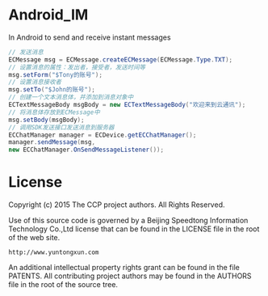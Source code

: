 # Android_IM
In Android to send and receive instant messages

```java
// 发送消息
ECMessage msg = ECMessage.createECMessage(ECMessage.Type.TXT);
// 设置消息的属性：发出者，接受者，发送时间等
msg.setForm("$Tony的账号");
// 设置消息接收者
msg.setTo("$John的账号");
// 创建一个文本消息体，并添加到消息对象中
ECTextMessageBody msgBody = new ECTextMessageBody("欢迎来到云通讯");
// 将消息体存放到ECMessage中
msg.setBody(msgBody);
// 调用SDK发送接口发送消息到服务器
ECChatManager manager = ECDevice.getECChatManager();
manager.sendMessage(msg, 
new ECChatManager.OnSendMessageListener());
```

License
===

   Copyright (c) 2015 The CCP project authors. All Rights Reserved.
 
   Use of this source code is governed by a Beijing Speedtong Information Technology Co.,Ltd license
   that can be found in the LICENSE file in the root of the web site.
 
    http://www.yuntongxun.com
 
   An additional intellectual property rights grant can be found
   in the file PATENTS.  All contributing project authors may
   be found in the AUTHORS file in the root of the source tree.
 
